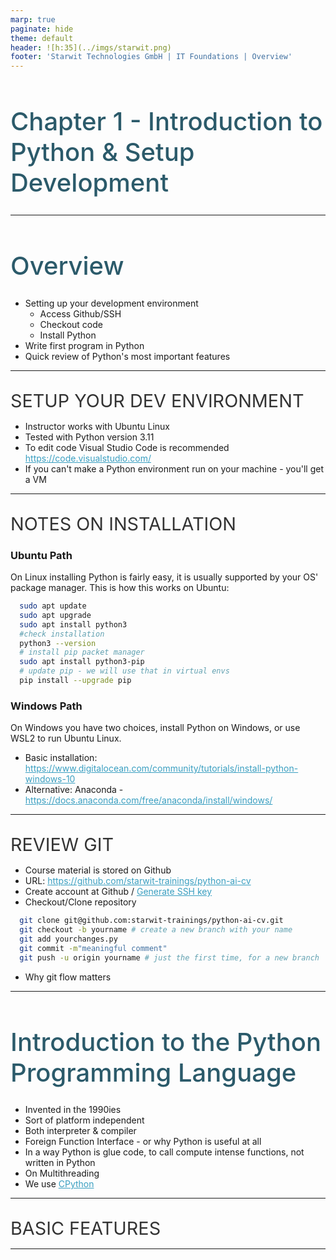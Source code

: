 ```yaml
---
marp: true
paginate: hide
theme: default 
header: ![h:35](../imgs/starwit.png)
footer: 'Starwit Technologies GmbH | IT Foundations | Overview'
---
```


<style>
header {
  text-align: right;
  font-size: 0.7rem;
  color: #bbb;
  margin: 20px;
  left: 0px;
  right: 0px;
  padding-top: 5px;
}
footer {
  font-size: 0.7rem;
  color: #bbb;
}
section.lead {
  text-align: center;
  margin-bottom: 40px;
}
section {
  font-size: 1.2rem;
}
section.lead h1 {
  font-size: 2.5rem;
  font-weight: 600;
}
section.linked footer {
  display: none;
}
section.linked header {
  display: none;
}
section.quote {
  font-size: 1.0rem;
  text-align: center;
  font-style: italic;
  color: #555;
}

h1 {
  font-size: 2.5rem;
  font-weight: 500;
  color: #2B5A6A;
}
h2 {
  font-size: 1.8rem;
  font-weight: 400;
  color: #333;
  margin-top: 30px;
  margin-bottom: 15px;
  text-transform: uppercase;
}
a {
  color: #3A9FC1;
}
a:hover {
  color: #1E708B; 
  text-decoration: underline; 
}
ul {
  text-align: left
}

</style>

<!-- _class: lead -->
# Chapter 1 - Introduction to Python & Setup Development 
---
# Overview
* Setting up your development environment
  * Access Github/SSH
  * Checkout code
  * Install Python
* Write first program in Python
* Quick review of Python's most important features

---
## Setup your dev environment
* Instructor works with Ubuntu Linux
* Tested with Python version 3.11
* To edit code Visual Studio Code is recommended https://code.visualstudio.com/ 
* If you can't make a Python environment run on your machine - you'll get a VM

---
## Notes on Installation
### Ubuntu Path
On Linux installing Python is fairly easy, it is usually supported by your OS' package manager. This is how this works on Ubuntu:
```bash
  sudo apt update
  sudo apt upgrade
  sudo apt install python3
  #check installation
  python3 --version
  # install pip packet manager
  sudo apt install python3-pip
  # update pip - we will use that in virtual envs
  pip install --upgrade pip
```

### Windows Path
On Windows you have two choices, install Python on Windows, or use WSL2 to run Ubuntu Linux.
* Basic installation: https://www.digitalocean.com/community/tutorials/install-python-windows-10 
* Alternative: Anaconda - https://docs.anaconda.com/free/anaconda/install/windows/

---
## Review Git
* Course material is stored on Github
* URL: https://github.com/starwit-trainings/python-ai-cv
* Create account at Github / [Generate SSH key](https://docs.github.com/en/authentication/connecting-to-github-with-ssh/generating-a-new-ssh-key-and-adding-it-to-the-ssh-agent?platform=windows) 
* Checkout/Clone repository
```bash
  git clone git@github.com:starwit-trainings/python-ai-cv.git
  git checkout -b yourname # create a new branch with your name
  git add yourchanges.py
  git commit -m"meaningful comment"
  git push -u origin yourname # just the first time, for a new branch
```
* Why git flow matters
---
# Introduction to the Python Programming Language
* Invented in the 1990ies
* Sort of platform independent
* Both interpreter & compiler
* Foreign Function Interface - or why Python is useful at all
* In a way Python is glue code, to call compute intense functions, not written in Python
* On Multithreading
* We use [CPython](https://en.wikipedia.org/wiki/CPython#:~:text=CPython%20is%20the%20reference%20implementation,CPython)
---
## Basic Features
---